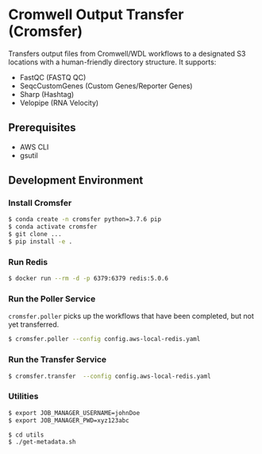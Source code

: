 # Cromwell Output Transfer (Cromsfer)

Transfers output files from Cromwell/WDL workflows to a designated S3 locations with a human-friendly directory structure. It supports:

- FastQC (FASTQ QC)
- SeqcCustomGenes (Custom Genes/Reporter Genes)
- Sharp (Hashtag)
- Velopipe (RNA Velocity)

## Prerequisites

- AWS CLI
- gsutil

## Development Environment

### Install Cromsfer

```bash
$ conda create -n cromsfer python=3.7.6 pip
$ conda activate cromsfer
$ git clone ...
$ pip install -e .
```

### Run Redis

```bash
$ docker run --rm -d -p 6379:6379 redis:5.0.6
```

### Run the Poller Service

`cromsfer.poller` picks up the workflows that have been completed, but not yet transferred.

```bash
$ cromsfer.poller --config config.aws-local-redis.yaml
```

### Run the Transfer Service

```bash
$ cromsfer.transfer  --config config.aws-local-redis.yaml
```

### Utilities

```bash
$ export JOB_MANAGER_USERNAME=johnDoe
$ export JOB_MANAGER_PWD=xyz123abc
```

```bash
$ cd utils
$ ./get-metadata.sh
```